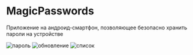 # MagicPasswords
Приложение на андроид-смартфон, позволяющее безопасно хранить пароли на устройстве

![пароль](https://user-images.githubusercontent.com/62645670/124577942-2f360800-de67-11eb-9431-4bcc4380f22f.jpg)
![обновление](https://user-images.githubusercontent.com/62645670/124577937-2e04db00-de67-11eb-8017-79c6eccbe9e2.jpg)
![список](https://user-images.githubusercontent.com/62645670/124577947-2f360800-de67-11eb-993e-aca7d1d7efdd.jpg)

